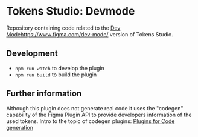 # Tokens Studio: Devmode

Repository containing code related to the [Dev Mode](https://www.figma.com/dev-mode/)https://www.figma.com/dev-mode/ version of Tokens Studio.

## Development

- `npm run watch` to develop the plugin
- `npm run build` to build the plugin

## Further information

Although this plugin does not generate real code it uses the "codegen" capability of the Figma Plugin API to provide developers information of the used tokens. Intro to the topic of codegen plugins:
[Plugins for Code generation](https://www.figma.com/plugin-docs/codegen-plugins/)